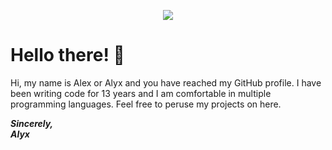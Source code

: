 <p align="center">
 <img src="https://alyxshang.github.io/spark-cdn/images/site/banner/banner01.png"/>
</p>

# Hello there! :black_heart:

Hi, my name is Alex or Alyx and you have reached my GitHub profile. I have been writing code for 13 years and I am comfortable in multiple programming languages. Feel free to peruse my projects on here.

***Sincerely,***<br/> 
***Alyx***
